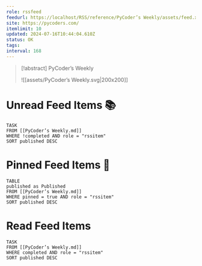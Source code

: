 ```yaml
---
role: rssfeed
feedurl: https://localhost/RSS/reference/PyCoder’s Weekly/assets/feed.xml
site: https://pycoders.com/
itemlimit: 10
updated: 2024-07-16T10:44:04.610Z
status: OK
tags: 
interval: 168
---
```

> [!abstract] PyCoder’s Weekly
> 
>
> ![[assets/PyCoder’s Weekly.svg|200x200]]
# Unread Feed Items 📚
~~~dataview
TASK
FROM [[PyCoder’s Weekly.md]]
WHERE !completed AND role = "rssitem"
SORT published DESC
~~~

# Pinned Feed Items 📌
~~~dataview
TABLE
published as Published
FROM [[PyCoder’s Weekly.md]]
WHERE pinned = true AND role = "rssitem"
SORT published DESC
~~~

# Read Feed Items
~~~dataview
TASK
FROM [[PyCoder’s Weekly.md]]
WHERE completed AND role = "rssitem"
SORT published DESC
~~~